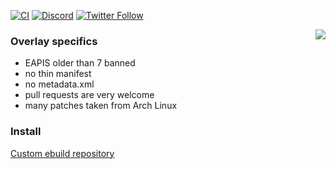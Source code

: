 [![CI](https://github.com/Miezhiko/Overlay/actions/workflows/repoman.yml/badge.svg)](https://github.com/Miezhiko/Overlay/actions/workflows/repoman.yml)
[![Discord](https://img.shields.io/discord/249111029668249601?label=Gentoo&color=pink)](https://discord.gg/gentoolinux)
[![Twitter Follow](https://img.shields.io/twitter/follow/Miezhiko.svg?style=social)](https://twitter.com/Miezhiko)

<img align="right" src="http://files.gamebanana.com/img/ico/sprays/50decef29d1ed.gif">

<h3>Overlay specifics</h3>

 - EAPIS older than 7 banned
 - no thin manifest
 - no metadata.xml
 - pull requests are very welcome
 - many patches taken from Arch Linux

<h3>Install</h3>

[Custom ebuild repository](https://wiki.gentoo.org/wiki/Custom_ebuild_repository)
